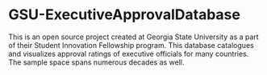 # GSU-ExecutiveApprovalDatabase
This is an open source project created at Georgia State University as a part of their Student Innovation Fellowship program. This database catalogues and visualizes approval ratings of executive officials for many countries. The sample space spans numerous decades as well.

